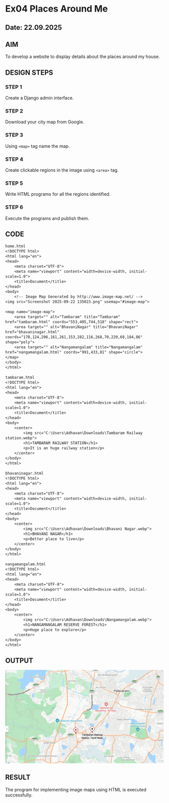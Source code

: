 # Ex04 Places Around Me
## Date: 22.09.2025

## AIM
To develop a website to display details about the places around my house.

## DESIGN STEPS

### STEP 1
Create a Django admin interface.

### STEP 2
Download your city map from Google.

### STEP 3
Using ```<map>``` tag name the map.

### STEP 4
Create clickable regions in the image using ```<area>``` tag.

### STEP 5
Write HTML programs for all the regions identified.

### STEP 6
Execute the programs and publish them.

## CODE
```
home.html
<!DOCTYPE html>
<html lang="en">
<head>
    <meta charset="UTF-8">
    <meta name="viewport" content="width=device-width, initial-scale=1.0">
    <title>Document</title>
</head>
<body>
    <!-- Image Map Generated by http://www.image-map.net/ -->
<img src="Screenshot 2025-09-22 135023.png" usemap="#image-map">

<map name="image-map">
    <area target="" alt="Tambaram" title="Tambaram" href="tambaram.html" coords="553,405,744,518" shape="rect">
    <area target="" alt="BhavaniNagar" title="BhavaniNagar" href="bhavaninagar.html" coords="170,124,206,161,261,153,282,116,268,70,220,68,184,86" shape="poly">
    <area target="" alt="Nangamangalam" title="Nangamangalam" href="nangamangalam.html" coords="991,433,81" shape="circle">
</map>
</body>
</html>

tambaram.html
<!DOCTYPE html>
<html lang="en">
<head>
    <meta charset="UTF-8">
    <meta name="viewport" content="width=device-width, initial-scale=1.0">
    <title>Document</title>
</head>
<body>
    <center>
        <img src="C:\Users\Adhavan\Downloads\Tambaram Railway station.webp">
        <h1>TAMBARAM RAILWAY STATION</h1>
        <p>It is an huge railway station</p>
    </center>
</body>
</html>

bhavaninagar.html
<!DOCTYPE html>
<html lang="en">
<head>
    <meta charset="UTF-8">
    <meta name="viewport" content="width=device-width, initial-scale=1.0">
    <title>Document</title>
</head>
<body>
    <center>
        <img src="C:\Users\Adhavan\Downloads\Bhavani Nagar.webp">
        <h1>BHAVANI NAGAR</h1>
        <p>Better place to live</p>
    </center>
</body>
</html>

nangamangalam.html
<!DOCTYPE html>
<html lang="en">
<head>
    <meta charset="UTF-8">
    <meta name="viewport" content="width=device-width, initial-scale=1.0">
    <title>Document</title>
</head>
<body>
    <center>
        <img src="C:\Users\Adhavan\Downloads\Nangamangalam.webp">
        <h1>NANGAMANGALAM RESERVE FOREST</h1>
        <p>Huge place to explore</p>
    </center>
</body>
</html>
```
## OUTPUT
![alt text](<image/imageapp/static/Screenshot 2025-09-22 135023.png>)

## RESULT
The program for implementing image maps using HTML is executed successfully.
